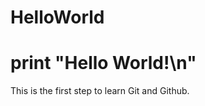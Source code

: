 # HelloWorld
print "Hello World!\n"
==============================================
This is the first step to learn Git and Github.
